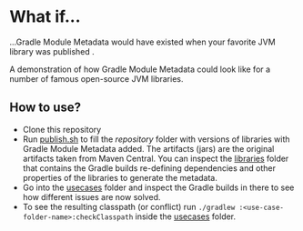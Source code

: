 # What if...
...Gradle Module Metadata would have existed when your favorite JVM library was published .

A demonstration of how Gradle Module Metadata could look like for a number of famous open-source JVM libraries.

## How to use?

- Clone this repository
- Run [publish.sh](publish.sh) to fill the *repository* folder with versions of libraries with Gradle Module Metadata added.
  The artifacts (jars) are the original artifacts taken from Maven Central.
  You can inspect the [libraries](libraries) folder that contains the Gradle builds re-defining dependencies and other properties of the libraries to generate the metadata.
- Go into the [usecases](usecases) folder and inspect the Gradle builds in there to see how different issues are now solved.  
- To see the resulting classpath (or conflict) run `./gradlew :<use-case-folder-name>:checkClasspath` inside the [usecases](usecases) folder.


